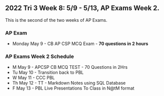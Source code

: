 ## 2022 Tri 3 Week 8: 5/9 - 5/13, AP Exams Week 2.
This is the second of the two weeks of AP Exams.
### AP Exam
*  Monday May 9 - CB AP CSP MCQ Exam - **70 questions in 2 hours** 
###  AP Exams Week 2 Schedule 
* M May 9 - APCSP CB MCQ TEST - 70 Questions in 2Hrs
* Tu May 10 - Transition back to PBL
* W May 11 -  CCC PBL
* Th May 12 - TT - Markdown Notes using SQL Database
* F May 13 - PBL Live Presentations To Class in N@tM format
